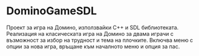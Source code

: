 # DominoGameSDL
Проект за игра на Домино, използвайки C++ и SDL библиотеката.  Реализация на класическата игра на Домино за двама играчи с възможност за избор на трудност и тема на плочките.  Включва меню с опции за нова игра, връщане към началното меню и опция за пас. 
